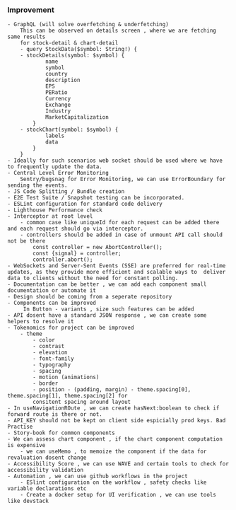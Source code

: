 ### Improvement

    - GraphQL (will solve overfetching & underfetching)
        This can be observed on details screen , where we are fetching same results
        for stock-detail & chart-detail
        - query StockData($symbol: String!) {
        - stockDetails(symbol: $symbol) {
                name
                symbol
                country
                description
                EPS
                PERatio
                Currency
                Exchange
                Industry
                MarketCapitalization
            }
        - stockChart(symbol: $symbol) {
                labels
                data
            }
        }
    - Ideally for such scenarios web socket should be used where we have to frequently update the data.
    - Central Level Error Monitoring
        Sentry/bugsnag for Error Monitoring, we can use ErrorBoundary for sending the events.
    - JS Code Splitting / Bundle creation
    - E2E Test Suite / Snapshot testing can be incorporated.
    - ESLint configuration for standard code delivery
    - Lighthouse Performance check
    - Interceptor at root level
        - common case like uniqueId for each request can be added there and each request should go via interceptor.
        - controllers should be added in case of unmount API call should not be there
            const controller = new AbortController();
            const {signal} = controller;
            controller.abort();
    - WebSockets and Server-Sent Events (SSE) are preferred for real-time updates, as they provide more efficient and scalable ways to  deliver data to clients without the need for constant polling.
    - Documentation can be better , we can add each component small documentation or automate it
    - Design should be coming from a seperate repository
    - Components can be improved
         In Button - variants , size such features can be added
    - API dosent have a standard JSON response , we can create some helpers to resolve it 
    - Tokenomics for project can be improved
        - theme
            - color
            - contrast
            - elevation
            - font-family
            - typography
            - spacing
            - motion (animations)
            - border
            - position - (padding, margin) - theme.spacing[0], theme.spacing[1], theme.spacing[2] for   
            consitent spacing around layout
    - In useNavigationROute , we can create hasNext:boolean to check if forward route is there or not.
    - API_KEY should not be kept on client side espicially prod keys. Bad Practise
    - Story-book for common components 
    - We can assess chart component , if the chart component computation is expensive 
        - we can useMemo , to memoize the component if the data for revaluation dosent change
    - Accessibility Score , we can use WAVE and certain tools to check for accessibility validation
    - Automation , we can use github workflows in the project
        - ESlint configuration on the workflow , safety checks like variable declarations etc
        - Create a docker setup for UI verification , we can use tools like devstack 